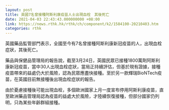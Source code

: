 ```yaml
---
layout: post
title: 英國7名曾接種阿斯利康疫苗人士出現血栓　其後死亡
date: 2021-04-03 22:43:43.000000000 +08:00
link: https://news.rthk.hk/rthk/ch/component/k2/1584100-20210403.htm
categories: rthk
---
```


英國藥品監管部門表示，全國至今有7名曾接種阿斯利康新冠疫苗的人，出現血栓症狀，其後死亡。

藥品與保健品管理局的報告說，截至3月24日，英國民眾已接種1800萬劑阿斯利康新冠疫苗，當中30人出現血栓症狀，當局正持續評估，但基於現有證據，接種疫苗帶來的益處仍大於風險，認為民眾應盡快接種。至於另一款輝瑞BioNTech疫苗，在英國目前無接種後出現血栓症狀的報告。

由於憂慮接種後可能出現血栓，多個歐洲國家上月一度宣布停用阿斯利康疫苗，直至歐洲藥品管理局認為疫苗的益處大於風險，才陸續恢復接種，但部分國家仍列明，只為某些年齡群組接種。
